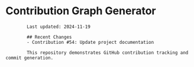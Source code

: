 # Contribution Graph Generator
            
            Last updated: 2024-11-19
            
            ## Recent Changes
            - Contribution #54: Update project documentation
            
            This repository demonstrates GitHub contribution tracking and commit generation.
        